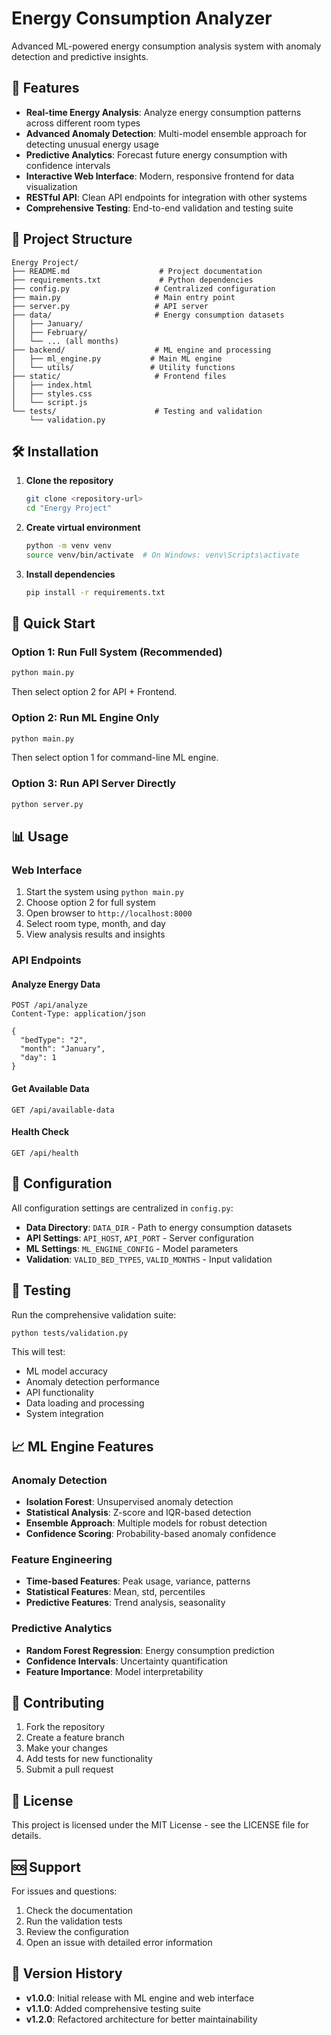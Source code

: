 # Energy Consumption Analyzer

Advanced ML-powered energy consumption analysis system with anomaly detection and predictive insights.

## 🚀 Features

- **Real-time Energy Analysis**: Analyze energy consumption patterns across different room types
- **Advanced Anomaly Detection**: Multi-model ensemble approach for detecting unusual energy usage
- **Predictive Analytics**: Forecast future energy consumption with confidence intervals
- **Interactive Web Interface**: Modern, responsive frontend for data visualization
- **RESTful API**: Clean API endpoints for integration with other systems
- **Comprehensive Testing**: End-to-end validation and testing suite

## 📁 Project Structure

```
Energy Project/
├── README.md                    # Project documentation
├── requirements.txt             # Python dependencies
├── config.py                   # Centralized configuration
├── main.py                     # Main entry point
├── server.py                   # API server
├── data/                       # Energy consumption datasets
│   ├── January/
│   ├── February/
│   └── ... (all months)
├── backend/                    # ML engine and processing
│   ├── ml_engine.py           # Main ML engine
│   └── utils/                 # Utility functions
├── static/                     # Frontend files
│   ├── index.html
│   ├── styles.css
│   └── script.js
└── tests/                      # Testing and validation
    └── validation.py
```

## 🛠️ Installation

1. **Clone the repository**
   ```bash
   git clone <repository-url>
   cd "Energy Project"
   ```

2. **Create virtual environment**
   ```bash
   python -m venv venv
   source venv/bin/activate  # On Windows: venv\Scripts\activate
   ```

3. **Install dependencies**
   ```bash
   pip install -r requirements.txt
   ```

## 🚀 Quick Start

### Option 1: Run Full System (Recommended)
```bash
python main.py
```
Then select option 2 for API + Frontend.

### Option 2: Run ML Engine Only
```bash
python main.py
```
Then select option 1 for command-line ML engine.

### Option 3: Run API Server Directly
```bash
python server.py
```

## 📊 Usage

### Web Interface
1. Start the system using `python main.py`
2. Choose option 2 for full system
3. Open browser to `http://localhost:8000`
4. Select room type, month, and day
5. View analysis results and insights

### API Endpoints

#### Analyze Energy Data
```http
POST /api/analyze
Content-Type: application/json

{
  "bedType": "2",
  "month": "January", 
  "day": 1
}
```

#### Get Available Data
```http
GET /api/available-data
```

#### Health Check
```http
GET /api/health
```

## 🔧 Configuration

All configuration settings are centralized in `config.py`:

- **Data Directory**: `DATA_DIR` - Path to energy consumption datasets
- **API Settings**: `API_HOST`, `API_PORT` - Server configuration
- **ML Settings**: `ML_ENGINE_CONFIG` - Model parameters
- **Validation**: `VALID_BED_TYPES`, `VALID_MONTHS` - Input validation

## 🧪 Testing

Run the comprehensive validation suite:
```bash
python tests/validation.py
```

This will test:
- ML model accuracy
- Anomaly detection performance
- API functionality
- Data loading and processing
- System integration

## 📈 ML Engine Features

### Anomaly Detection
- **Isolation Forest**: Unsupervised anomaly detection
- **Statistical Analysis**: Z-score and IQR-based detection
- **Ensemble Approach**: Multiple models for robust detection
- **Confidence Scoring**: Probability-based anomaly confidence

### Feature Engineering
- **Time-based Features**: Peak usage, variance, patterns
- **Statistical Features**: Mean, std, percentiles
- **Predictive Features**: Trend analysis, seasonality

### Predictive Analytics
- **Random Forest Regression**: Energy consumption prediction
- **Confidence Intervals**: Uncertainty quantification
- **Feature Importance**: Model interpretability

## 🤝 Contributing

1. Fork the repository
2. Create a feature branch
3. Make your changes
4. Add tests for new functionality
5. Submit a pull request

## 📝 License

This project is licensed under the MIT License - see the LICENSE file for details.

## 🆘 Support

For issues and questions:
1. Check the documentation
2. Run the validation tests
3. Review the configuration
4. Open an issue with detailed error information

## 🔄 Version History

- **v1.0.0**: Initial release with ML engine and web interface
- **v1.1.0**: Added comprehensive testing suite
- **v1.2.0**: Refactored architecture for better maintainability
